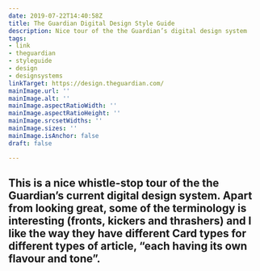 ```yaml
---
date: 2019-07-22T14:40:58Z
title: The Guardian Digital Design Style Guide
description: Nice tour of the the Guardian’s digital design system
tags:
- link
- theguardian
- styleguide
- design
- designsystems
linkTarget: https://design.theguardian.com/
mainImage.url: ''
mainImage.alt: ''
mainImage.aspectRatioWidth: ''
mainImage.aspectRatioHeight: ''
mainImage.srcsetWidths: ''
mainImage.sizes: ''
mainImage.isAnchor: false
draft: false

---
```

This is a nice whistle-stop tour of the the Guardian’s current digital design system. Apart from looking great, some of the terminology is interesting (fronts, kickers and thrashers) and I like the way they have different Card types for different types of article, “each having its own flavour and tone”.
---
